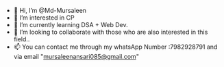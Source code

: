 - 👋 Hi, I’m @Md-Mursaleen
- 👀 I’m interested in CP 
- 🌱 I’m currently learning DSA + Web Dev.
- 💞️ I’m looking to collaborate with those who are also interested in this field..
- 📫 You can contact me through my whatsApp Number :7982928791 and via email "mursaleenansari085@gmail.com"

<!---
Md-Mursaleen/Md-Mursaleen is a ✨ special ✨ repository because its `README.md` (this file) appears on your GitHub profile.
You can click the Preview link to take a look at your changes.
--->
